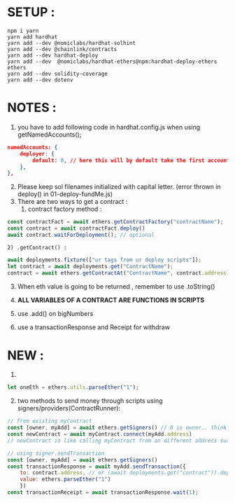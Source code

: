# SETUP : 
```shell
npm i yarn
yarn add hardhat
yarn add --dev @nomiclabs/hardhat-solhint
yarn add --dev @chainlink/contracts
yarn add --dev hardhat-deploy
yarn add --dev  @nomiclabs/hardhat-ethers@npm:hardhat-deploy-ethers ethers
yarn add --dev solidity-coverage
yarn add --dev dotenv
```


# NOTES : 
1) you have to add following code in hardhat.config.js when using getNamedAccounts();
```JSON
namedAccounts: {
    deployer: {
        default: 0, // here this will by default take the first account as deployer
    },
},
```

2) Please keep sol filenames initialized with capital letter. (error thrown in deploy() in 01-deploy-fundMe.js)
3) There are two ways to get a contract : 
    1) contract factory method : 
```js
const contractFact = await ethers.getContractFactory("contractName");
const contract = await contractFact.deploy()
await contract.waitForDeployment(); // optional 
```

    2) .getContract() : 
```js
await deployments.fixture(["ur tags from ur deploy scripts"]);
let contract = await deployments.get("ContractName");
contract = await ethers.getContractAt("ContractName", contract.address);
```
3) When eth value is going to be returned , remember to use .toString()

4) <B> ALL VARIABLES OF A CONTRACT ARE FUNCTIONS IN SCRIPTS </B>

5) use .add() on bigNumbers

6) use a transactionResponse and Receipt for withdraw


# NEW : 
1) 
```js
let oneEth = ethers.utils.parseEther("1");
```
2) two methods to send money through scripts using signers/providers(ContractRunner): 
```js
// from existing myContract 
const [owner, myAdd] = await ethers.getSigners() // 0 is owner.. think abt it
const newContract = await myContract.connect(myAdd.address)
// newContract is like calling myContract from an different address such that owner remains same as original ( newContract.owner() != myAdd.address but newContract.runner == myAdd.address)
```
```js
// using signer.sendTransaction
const [owner, myAdd] = await ethers.getSigners()
const transactionResponse = await myAdd.sendTransaction({
    to: contract.address, // or (await deployments.get("contract")).deployer
    value: ethers.parseEther("1")
    })
const transactionReceipt = await transactionResponse.wait(1);

```


